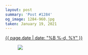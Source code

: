 ```yaml
---
layout: post
summary: 'Post #1284'
og_image: 1284-960.jpg
taken: January 19, 2021
---
```


<div class="post">
 <time>
  <a href="/1284">
   {{ page.date | date: "%B %-d, %Y" }}
  </a>
 </time>
 <a href="/1284">
  <figure data-taken="1/19/2021">
   <img sizes="(min-width: 700px) 50vw, calc(100vw - 2rem)" src="{{ site.assets_url }}/1284-480.jpg" srcset="{{ site.assets_url }}/1284-240.jpg 240w, {{ site.assets_url }}/1284-480.jpg 480w, {{ site.assets_url }}/1284-720.jpg 720w, {{ site.assets_url }}/1284-960.jpg 960w"/>
  </figure>
 </a>
</div>
